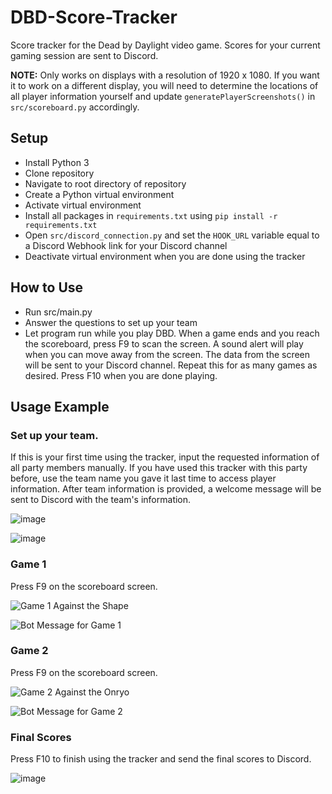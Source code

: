 # DBD-Score-Tracker
Score tracker for the Dead by Daylight video game. Scores for your current gaming session are sent to Discord.

**NOTE:** Only works on displays with a resolution of 1920 x 1080. If you want it to work on a different display, you will need to determine the locations of all player information yourself and update `generatePlayerScreenshots()` in `src/scoreboard.py` accordingly.

## Setup
- Install Python 3
- Clone repository
- Navigate to root directory of repository
- Create a Python virtual environment
- Activate virtual environment
- Install all packages in `requirements.txt` using `pip install -r requirements.txt`
- Open `src/discord_connection.py` and set the `HOOK_URL` variable equal to a Discord Webhook link for your Discord channel
- Deactivate virtual environment when you are done using the tracker

## How to Use
- Run src/main.py
- Answer the questions to set up your team
- Let program run while you play DBD. When a game ends and you reach the scoreboard, press F9 to scan the screen. A sound alert will play when you can move away from the screen. The data from the screen will be sent to your Discord channel. Repeat this for as many games as desired. Press F10 when you are done playing.

## Usage Example

### Set up your team. 
If this is your first time using the tracker, input the requested information of all party members manually.
If you have used this tracker with this party before, use the team name you gave it last time to access player information.
After team information is provided, a welcome message will be sent to Discord with the team's information.

![image](https://user-images.githubusercontent.com/42816266/192924194-885383a5-4916-4d33-a0e2-c92fef4e51d2.png)

![image](https://user-images.githubusercontent.com/42816266/192916173-493ad476-3fa9-4482-927c-862aca7f59f5.png)

### Game 1
Press F9 on the scoreboard screen.

![Game 1 Against the Shape](https://user-images.githubusercontent.com/42816266/192924972-c6adbc41-59c7-41ea-bdd4-f8c8f065dd40.png)

![Bot Message for Game 1](https://user-images.githubusercontent.com/42816266/192924878-e77b7817-f851-45d5-bb96-0fadf4e5f446.png)


### Game 2

Press F9 on the scoreboard screen.

![Game 2 Against the Onryo](https://user-images.githubusercontent.com/42816266/192925146-6c1172d8-647a-4c86-9b11-df1d07bd9e4f.png)

![Bot Message for Game 2](https://user-images.githubusercontent.com/42816266/192924920-326661be-8c1c-4330-b856-4086281ce663.png)

### Final Scores

Press F10 to finish using the tracker and send the final scores to Discord.

![image](https://user-images.githubusercontent.com/42816266/192916227-6929be78-139f-4ad7-85bf-248d10418f5b.png)
